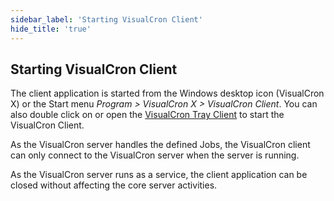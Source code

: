 ```yaml
---
sidebar_label: 'Starting VisualCron Client'
hide_title: 'true'
---
```


## Starting VisualCron Client

The client application is started from the Windows desktop icon (VisualCron X) or the Start menu *Program > VisualCron X > VisualCron Client*. You can also double click on or open the [VisualCron Tray Client](visualcron-tray-client) to start the VisualCron Client.
 
As the VisualCron server handles the defined Jobs, the VisualCron client can only connect to the VisualCron server when the server is running.
 
As the VisualCron server runs as a service, the client application can be closed without affecting the core server activities.